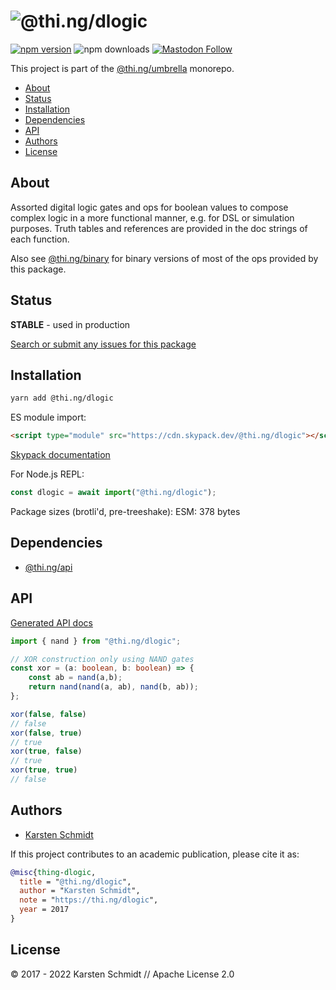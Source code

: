 <!-- This file is generated - DO NOT EDIT! -->

# ![@thi.ng/dlogic](https://media.thi.ng/umbrella/banners-20220914/thing-dlogic.svg?9d5fe6c8)

[![npm version](https://img.shields.io/npm/v/@thi.ng/dlogic.svg)](https://www.npmjs.com/package/@thi.ng/dlogic)
![npm downloads](https://img.shields.io/npm/dm/@thi.ng/dlogic.svg)
[![Mastodon Follow](https://img.shields.io/mastodon/follow/109331703950160316?domain=https%3A%2F%2Fmastodon.thi.ng&style=social)](https://mastodon.thi.ng/@toxi)

This project is part of the
[@thi.ng/umbrella](https://github.com/thi-ng/umbrella/) monorepo.

- [About](#about)
- [Status](#status)
- [Installation](#installation)
- [Dependencies](#dependencies)
- [API](#api)
- [Authors](#authors)
- [License](#license)

## About

Assorted digital logic gates and ops for boolean values to compose
complex logic in a more functional manner, e.g. for DSL or simulation
purposes. Truth tables and references are provided in the doc strings of
each function.

Also see
[@thi.ng/binary](https://github.com/thi-ng/umbrella/tree/develop/packages/binary/src/logic.ts)
for binary versions of most of the ops provided by this package.

## Status

**STABLE** - used in production

[Search or submit any issues for this package](https://github.com/thi-ng/umbrella/issues?q=%5Bdlogic%5D+in%3Atitle)

## Installation

```bash
yarn add @thi.ng/dlogic
```

ES module import:

```html
<script type="module" src="https://cdn.skypack.dev/@thi.ng/dlogic"></script>
```

[Skypack documentation](https://docs.skypack.dev/)

For Node.js REPL:

```js
const dlogic = await import("@thi.ng/dlogic");
```

Package sizes (brotli'd, pre-treeshake): ESM: 378 bytes

## Dependencies

- [@thi.ng/api](https://github.com/thi-ng/umbrella/tree/develop/packages/api)

## API

[Generated API docs](https://docs.thi.ng/umbrella/dlogic/)

```ts
import { nand } from "@thi.ng/dlogic";

// XOR construction only using NAND gates
const xor = (a: boolean, b: boolean) => {
    const ab = nand(a,b);
    return nand(nand(a, ab), nand(b, ab));
};

xor(false, false)
// false
xor(false, true)
// true
xor(true, false)
// true
xor(true, true)
// false
```

## Authors

- [Karsten Schmidt](https://thi.ng)

If this project contributes to an academic publication, please cite it as:

```bibtex
@misc{thing-dlogic,
  title = "@thi.ng/dlogic",
  author = "Karsten Schmidt",
  note = "https://thi.ng/dlogic",
  year = 2017
}
```

## License

&copy; 2017 - 2022 Karsten Schmidt // Apache License 2.0
